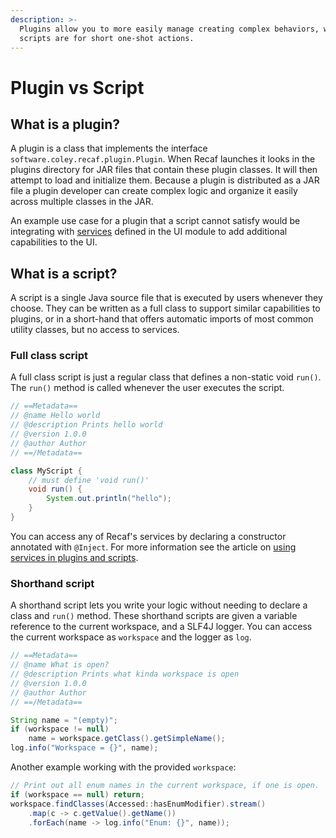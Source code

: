 ```yaml
---
description: >-
  Plugins allow you to more easily manage creating complex behaviors, where
  scripts are for short one-shot actions.
---
```


# Plugin vs Script

## What is a plugin?

A plugin is a class that implements the interface `software.coley.recaf.plugin.Plugin`. When Recaf launches it looks in the plugins directory for JAR files that contain these plugin classes. It will then attempt to load and initialize them. Because a plugin is distributed as a JAR file a plugin developer can create complex logic and organize it easily across multiple classes in the JAR.&#x20;

An example use case for a plugin that a script cannot satisfy would be integrating with [services](broken-reference) defined in the UI module to add additional capabilities to the UI.

## What is a script?

A script is a single Java source file that is executed by users whenever they choose. They can be written as a full class to support similar capabilities to plugins, or in a short-hand that offers automatic imports of most common utility classes, but no access to services.

### Full class script

A full class script is just a regular class that defines a non-static void `run()`. The `run()` method is called whenever the user executes the script.

```java
// ==Metadata==
// @name Hello world
// @description Prints hello world
// @version 1.0.0
// @author Author
// ==/Metadata==

class MyScript {
    // must define 'void run()'
    void run() {
        System.out.println("hello");
    }
}
```

You can access any of Recaf's services by declaring a constructor annotated with `@Inject`. For more information see the article on [using services in plugins and scripts](using-services-in-plugins-and-scripts.md).

### Shorthand script

A shorthand script lets you write your logic without needing to declare a class and `run()` method. These shorthand scripts are given a variable reference to the current workspace, and a SLF4J logger. You can access the current workspace as `workspace` and the logger as `log`.

```java
// ==Metadata== 
// @name What is open?
// @description Prints what kinda workspace is open
// @version 1.0.0
// @author Author
// ==/Metadata==

String name = "(empty)";
if (workspace != null)
    name = workspace.getClass().getSimpleName();
log.info("Workspace = {}", name);
```

Another example working with the provided `workspace`:

```java
// Print out all enum names in the current workspace, if one is open.
if (workspace == null) return;
workspace.findClasses(Accessed::hasEnumModifier).stream()
    .map(c -> c.getValue().getName())
    .forEach(name -> log.info("Enum: {}", name));
```

